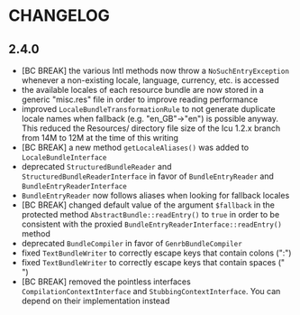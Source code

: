 CHANGELOG
=========

2.4.0
-----

 * [BC BREAK] the various Intl methods now throw a `NoSuchEntryException`
   whenever a non-existing locale, language, currency, etc. is accessed
 * the available locales of each resource bundle are now stored in a generic
   "misc.res" file in order to improve reading performance
 * improved `LocaleBundleTransformationRule` to not generate duplicate locale
   names when fallback (e.g. "en_GB"->"en") is possible anyway. This reduced
   the Resources/ directory file size of the Icu 1.2.x branch from 14M to 12M at
   the time of this writing
 * [BC BREAK] a new method `getLocaleAliases()` was added to `LocaleBundleInterface`
 * deprecated `StructuredBundleReader` and `StructuredBundleReaderInterface` in
   favor of `BundleEntryReader` and `BundleEntryReaderInterface`
 * `BundleEntryReader` now follows aliases when looking for fallback locales
 * [BC BREAK] changed default value of the argument `$fallback` in the protected
   method `AbstractBundle::readEntry()` to `true` in order to be consistent with
   the proxied `BundleEntryReaderInterface::readEntry()` method
 * deprecated `BundleCompiler` in favor of `GenrbBundleCompiler`
 * fixed `TextBundleWriter` to correctly escape keys that contain colons (":")
 * fixed `TextBundleWriter` to correctly escape keys that contain spaces (" ")
 * [BC BREAK] removed the pointless interfaces `CompilationContextInterface`
   and `StubbingContextInterface`. You can depend on their implementation instead
